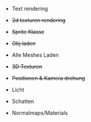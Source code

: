 * Text rendering
* ~~2d texturen rendering~~
* ~~Sprite Klasse~~
* ~~Obj laden~~
* Alle Meshes Laden
* ~~3D Texturen~~
* ~~Positionen & Kamera drehung~~


* Licht
* Schatten
* Normalmaps/Materials